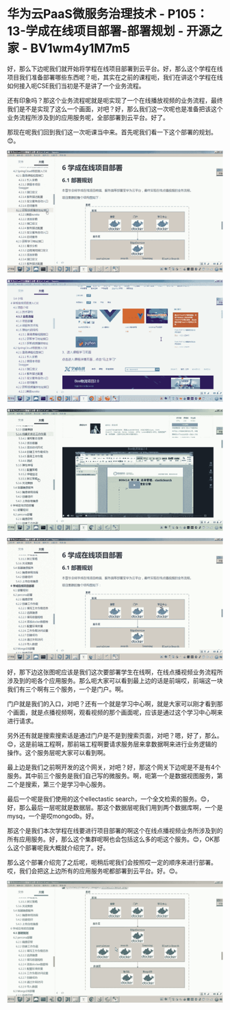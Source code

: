 # 华为云PaaS微服务治理技术 - P105：13-学成在线项目部署-部署规划 - 开源之家 - BV1wm4y1M7m5

好，那么下边呢我们就开始将学程在线项目部署到云平台。好，那么这个学程在线项目我们准备部署哪些东西呢？呃，其实在之前的课程呃，我们在讲这个学程在线如何接入呃CSE我们当初是不是讲了一个业务流程。

还有印象吗？那这个业务流程呢就是呃实现了一个在线播放视频的业务流程，最终我们是不是实现了这么一个画面，对吧？好，那么我们这一次呢也是准备把该这个业务流程所涉及到的应用服务呢，全部部署到云平台。好了。

那现在呢我们回到我们这一次呃课当中来。首先呢我们看一下这个部署的规划。😊。

![](img/d57bb8be1176a4cc0eed61934df5e1dc_1.png)

![](img/d57bb8be1176a4cc0eed61934df5e1dc_2.png)

![](img/d57bb8be1176a4cc0eed61934df5e1dc_3.png)

![](img/d57bb8be1176a4cc0eed61934df5e1dc_4.png)

好，那下边这张图呢应该是我们这次要部署学生在线啊，在线点播视频业务流程所涉及到的呃各个应用服务。那么呃大家可以看到最上边的话是前端哎，前端这一块我们有三个啊有三个服务，一个是门户。啊。

门户就是我们的入口，对吧？还有一个就是学习中心啊，就是大家可以刚才看到那个画面，就是点播视频啊，观看视频的那个画面呢，应该是通过这个学习中心啊来进行请求。

另外还有就是搜索搜索话是通过门户是不是到搜索页面，对吧？嗯，好了，那么。😊，这是前端工程啊，那前端工程啊要请求服务层来拿数据啊来进行业务逻辑的操作。这个服务层呢大家可以看到啊。

最上边是我们之前啊开发的这个网关，对吧？好，那这个网关下边呢是不是有4个服务。其中前三个服务是我们自己写的微服务。啊，呃第一个是数据视图服务，第二个是搜索，第三个是学习中心服务。

最后一个呢是我们使用的这个ellectastic search，一个全文检索的服务。😊，好，那么最后一层呢就是数据层。那这个数据层呢我们用到两个数据库啊，一个是mysq，一个是哎mongodb。好。

那这个是我们本次学程在线要进行项目部署的啊这个在线点播视频业务所涉及到的所有应用服务。好，那么这个集群呢啊也会包括这么多的呃这个服务。😊，OK那么这个部署呢我大概就介绍完了。好。

那么这个部署介绍完了之后呢，呃稍后呢我们会按照哎一定的顺序来进行部署。哎，我们会把这上边所有的应用服务呢都部署到云平台。好。😊。



![](img/d57bb8be1176a4cc0eed61934df5e1dc_6.png)